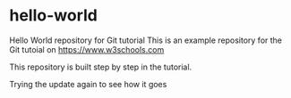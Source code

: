 # hello-world
Hello World repository for Git tutorial
This is an example repository for the Git tutoial on https://www.w3schools.com

This repository is built step by step in the tutorial.

Trying the update again to see how it goes
